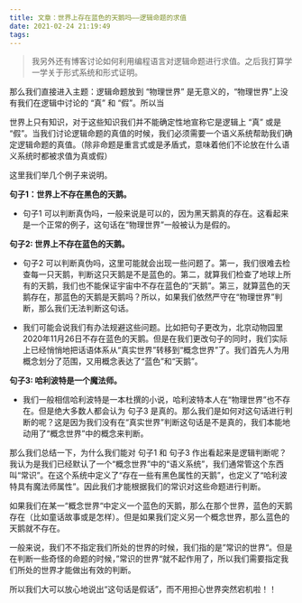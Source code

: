 ```yaml
---
title: 文章：世界上存在蓝色的天鹅吗——逻辑命题的求值
date: 2021-02-24 21:19:49
tags:
---
```


> 我另外还有博客讨论如何利用编程语言对逻辑命题进行求值。之后我打算学一学关于形式系统和形式证明。

那么我们直接进入主题：逻辑命题放到 “物理世界” 是无意义的，“物理世界”上没有我们在逻辑中讨论的 “真” 和 “假”。所以当

世界上只有知识，对于这些知识我们并不能确定性地宣称它是逻辑上 “真” 或是 “假”。当我们讨论逻辑命题的真值的时候，我们必须需要一个语义系统帮助我们确定逻辑命题的真值。（除非命题是重言式或是矛盾式，意味着他们不论放在什么语义系统时都被求值为真或假）

这里我们举几个例子来说明。

**句子1：世界上不存在黑色的天鹅。**

- 句子1 可以判断真伪吗，一般来说是可以的，因为黑天鹅真的存在。这看起来是一个正常的例子，这句话在“物理世界”一般被认为是假的。

**句子2: 世界上不存在蓝色的天鹅。**

- 句子2 可以判断真伪吗，这里可能就会出现一些问题了。第一，我们很难去检查每一只天鹅，判断这只天鹅是不是蓝色的。第二，就算我们检查了地球上所有的天鹅，我们也不能保证宇宙中不存在蓝色的“天鹅”。第三，就算蓝色的天鹅存在，那蓝色的天鹅是天鹅吗？所以，如果我们依然严守在“物理世界”判断，那么我们无法判断这句话。

- 我们可能会说我们有办法规避这些问题。比如把句子更改为，北京动物园里2020年11月26日不存在蓝色的天鹅。但是在我们更改句子的同时，我们实际上已经悄悄地把话语体系从“真实世界”转移到“概念世界”了。我们首先人为用概念划分了范围，又用概念表达了“蓝色”和“天鹅”。

**句子3: 哈利波特是一个魔法师。**

- 我们一般相信哈利波特是一本杜撰的小说，哈利波特本人在“物理世界”也不存在。但是绝大多数人都会认为 句子3 是真的。那么我们是如何对这句话进行判断的呢？这是因为我们没有在“真实世界”判断这句话是不是真的，我们本能地动用了“概念世界”中的概念来判断。

那么我们总结一下，为什么我们能对 句子1 和 句子3 作出看起来是逻辑判断呢？我认为是我们已经默认了一个“概念世界”中的“语义系统”，我们通常管这个东西叫“常识”。在这个系统中定义了“存在一些有黑色属性的天鹅”，也定义了“哈利波特具有魔法师属性”。因此我们才能根据我们的常识对这些命题进行判断。

如果我们在某一“概念世界“中定义一个蓝色的天鹅，那么在那个世界，蓝色的天鹅存在（比如童话故事或是怎样）。但是如果我们定义另一个概念世界，那么蓝色的天鹅就不存在。

一般来说，我们不不指定我们所处的世界的时候，我们指的是”常识的世界“。但是在判断一些奇怪的命题的时候，”常识的世界“就不起作用了，所以我们需要指定我们所处的世界才能做出有效的判断。

所以我们大可以放心地说出“这句话是假话”，而不用担心世界突然宕机啦！！